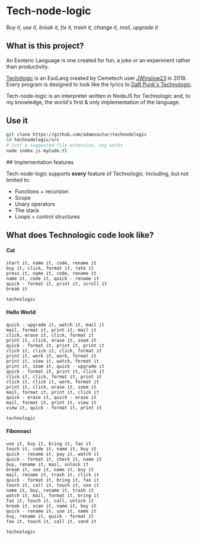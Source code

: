 # Tech-node-logic

*Buy it, use it, break it, fix it, trash it, change it, mail, upgrade it*

## What is this project?

An Esoteric Language is one created for fun, a joke or an experiment rather than
productivity.

[Technlogic](https://esolangs.org/wiki/Technologic) is an EsoLang created by
Cemetech user [JWinslow23](https://www.cemetech.net/forum/viewtopic.php?t=14998&start=0)
in 2018. Every program is designed to look like the lyrics to
[Daft Punk's Technologic](https://www.youtube.com/watch?v=D8K90hX4PrE).

Tech-node-logic is an interpreter written in NodeJS for Technologic and, to my knowledge, the world's
first & only implementation of the language.

## Use it

```bash
git clone https://github.com/adamsoutar/technodelogic
cd technodelogic/src
# Just a suggested file extension, any works
node index.js myCode.tl
```

## Implementation features

Tech-node-logic supports **every** feature of Technologic. Including, but not
limited to:

 - Functions + recursion
 - Scope
 - Unary operators
 - The stack
 - Loops + control structures

## What does Technologic code look like?

#### Cat

```
start it, name it, code, rename it
buy it, click, format it, rate it
press it, name it, code, rename it
name it, code it, quick - rename it
quick - format it, print it, scroll it
break it

technologic
```

#### Hello World

```
quick - upgrade it, watch it, mail it
mail, format it, print it, mail it
click, erase it, click, format it
print it, click, erase it, zoom it
quick - format it, print it, print it
click it, click it, click, format it
print it, work it, work, format it
print it, view it, watch, format it
print it, zoom it, quick - upgrade it
quick - format it, print it, click it
click it, click, format it, print it
click it, click it, work, format it
print it, click, erase it, zoom it
mail, format it, print it, click it
quick - erase it, quick - erase it
mail, format it, print it, view it
view it, quick - format it, print it

technologic
```

#### Fibonnaci

```
use it, buy it, bring it, fax it
touch it, code it, name it, buy it
quick - rename it, pay it, watch it
quick - format it, check it, name it
buy, rename it, mail, unlock it
break it, use it, name it, buy it
mail, rename it, trash it, click it
quick - format it, bring it, fax it
touch it, call it, touch it, use it
name it, buy, rename it, trash it
watch it, mail, format it, bring it
fax it, touch it, call, unlock it
break it, scan it, name it, buy it
quick - rename it, use it, name it
buy, rename it, quick - format it
fax it, touch it, call it, send it

technologic
```
